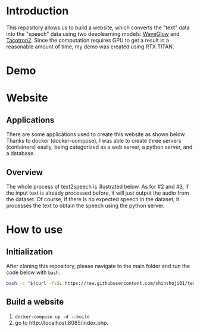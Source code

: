 # Introduction
This repository allows us to build a website, which converts the "text" data into the "speech" data using two deeplearning models: [WaveGlow](https://github.com/NVIDIA/waveglow) and [Tacotron2](https://arxiv.org/abs/1712.05884). Since the computation requires GPU to get a result in a reasonable amount of time, my demo was created using RTX TITAN.

# Demo

# Website
## Applications
There are some applications used to create this website as shown below. Thanks to docker (docker-compose), I was able to create three servers (containers) easily, being categorized as a web server, a python server, and a database. 

## Overview
The whole process of text2speech is illustrated below. As for \#2 and \#3, if the input text is already processed before, it will just output the audio from the dataset. Of course, if there is no expected speech in the dataset, it processes the text to obtain the speech using the python server.

# How to use
## Initialization
After cloning this repository, please navigate to the main folder and run the code below with `bash`.
```bash
bash -c "$(curl -fsSL https://raw.githubusercontent.com/shinshoji01/text2speech-website/main/bin/install.sh)"
```
## Build a website
1. `docker-compose up -d --build`
2. go to http://localhost:8085/index.php.
